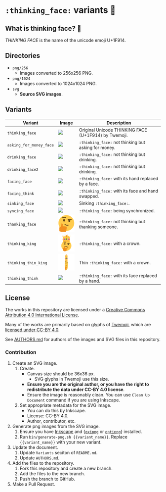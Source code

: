 # `:thinking_face:` variants 🤔

## What is thinking face? 🤔

_THINKING FACE_ is the name of the unicode emoji U+1F914.

## Directories

* `png/256`
    + Images converted to 256x256 PNG.
* `png/1024`
    + Images converted to 1024x1024 PNG.
* `svg`
    + **Source SVG images**.

## Variants

<!-- GitHub renders usual texts in README.md with 16px font. -->
| Variant | Image | Description |
|---------|-------|-------------|
| `thinking_face` | <img src="svg/thinking_face.svg" width="64"/> | Original Unicode THINKING FACE (U+1F914) by Twemoji. |
| `asking_for_money_face` | <img src="svg/asking_for_money_face.svg" width="64"/> | `:thinking_face:` not thinking but asking for money. |
| `drinking_face` | <img src="svg/drinking_face.svg" width="64"/> | `:thinking_face:` not thinking but drinking. |
| `drinking_face2` | <img src="svg/drinking_face.svg" width="64"/> | `:thinking_face:` not thinking but drinking. |
| `facing_face` | <img src="svg/facing_face.svg" width="64"/> | `:thinking_face:` with its hand replaced by a face. |
| `facing_think` | <img src="svg/facing_think.svg" width="64"/> | `:thinking_face:` with its face and hand swapped. |
| `sinking_face` | <img src="svg/sinking_face.svg" width="64"/> | Sinking `:thinking_face:`. |
| `syncing_face` | <img src="svg/syncing_face.svg" width="64"/> | `:thinking_face:` being synchronized. |
| `thanking_face` | <img src="svg/thanking_face.svg" width="64"/> | `:thinking_face:` not thinking but thanking someone. |
| `thinking_king` | <img src="svg/thinking_king.svg" width="64"/> | `:thinking_face:` with a crown. |
| `thinking_thin_king` | <img src="svg/thinking_thin_king.svg" width="64"/> | Thin `:thinking_face:` with a crown. |
| `thinking_think` | <img src="svg/thinking_think.svg" width="64"/> | `:thinking_face:` with its face replaced by a hand. |

## License

The works in this repository are licensed under a
[Creative Commons Attribution 4.0 International License](https://creativecommons.org/licenses/by/4.0/deed).

Many of the works are primarily based on glyphs of [Twemoji](https://twemoji.twitter.com/),
which are [licensed under CC-BY 4.0](https://github.com/twitter/twemoji/blob/v13.0.0/LICENSE-GRAPHICS).

See [AUTHORS.md](AUTHORS.md) for authors of the images and SVG files in this repository.

### Contribution

1. Create an SVG image.
    1. Create.
        + Canvas size should be 36x36 px.
            - SVG glyphs in Twemoji use this size.
        + **Ensure you are the original author, or you have the right to
          redistribute the data under CC-BY 4.0 license**.
        + Ensure the image is reasonably clean.
          You can use `Clean Up Document` command if you are using Inkscape.
    2. Set appropriate metadata for the SVG image.
        + You can do this by Inkscape.
        + License: CC-BY 4.0.
        + Author, contributor, etc.
2. Generate png images from the SVG image.
    1. Ensure you have [Inkscape](https://inkscape.org/) and
      {[`oxipng`](https://github.com/shssoichiro/oxipng/) or [`optipng`](http://optipng.sourceforge.net/)} installed.
    2. Run `bin/generate-png.sh {{variant_name}}`.
      Replace `{{variant_name}}` with your new variant.
3. Update the document.
    1. Update `Variants` seciton of `README.md`.
    2. Update `AUTHORS.md`.
4. Add the files to the repository.
    1. Fork this repository and create a new branch.
    2. Add the files to the new branch.
    3. Push the branch to GitHub.
5. Make a Pull Request.
